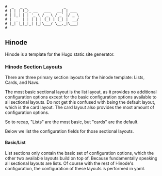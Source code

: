 ```Hinode
#  _   _ _                 _
# | | | (_)_ __   ___   __| | ___
# | |_| | | '_ \ / _ \ / _` |/ _ \
# |  _  | | | | | (_) | (_| |  __/
# |_| |_|_|_| |_|\___/ \__,_|\___|
#
```

Hinode
------

Hinode is a template for the Hugo static site generator.

### Hinode Section Layouts

There are three primary section layouts for the hinode template: Lists, Cards, and Navs.

The most basic sectional layout is the list layout, as it provides no additional configuration options except for the basic configuration options
available to all sectional layouts. Do not get this confused with being the default layout, which is the card layout. The card layout also provides
the most amount of configuration options. 

So to recap, "Lists" are the most basic, but "cards" are the default.

Below we list the configuration fields for those sectional layouts.

#### Basic/List

List sections only contain the basic set of configuration options, which the other two available layouts build on top of. Because fundamentally speaking
all sectional layouts are lists. Of course with the rest of Hinode's configuration, the configuration of these layouts is performed in yaml. 
